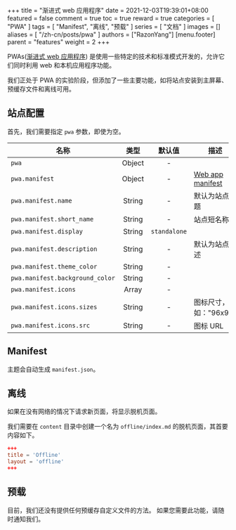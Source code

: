 +++
title = "渐进式 web 应用程序"
date = 2021-12-03T19:39:01+08:00
featured = false
comment = true
toc = true
reward = true
categories = [
  "PWA"
]
tags = [
  "Manifest",
  "离线",
  "预载"
]
series = [
  "文档"
]
images = []
aliases = [
  "/zh-cn/posts/pwa"
]
authors = ["RazonYang"]
[menu.footer]
  parent = "features"
  weight = 2
+++

PWAs([渐进式 web 应用程序](https://developer.mozilla.org/en-US/docs/Web/Progressive_web_apps)) 是使用一些特定的技术和标准模式开发的，允许它们同时利用 web 和本机应用程序功能。

我们正处于 PWA 的实验阶段，但添加了一些主要功能，如将站点安装到主屏幕、预缓存文件和离线可用。

<!--more-->

## 站点配置

首先，我们需要指定 `pwa` 参数，即使为空。

| 名称 | 类型 | 默认值 | 描述
|---|:-:|:-:|---
| `pwa` | Object | - |
| `pwa.manifest` | Object | - | [Web app manifest](https://developer.mozilla.org/en-US/docs/Web/Manifest)
| `pwa.manifest.name` | String | - | 默认为站点标题
| `pwa.manifest.short_name` | String | - | 站点短名称
| `pwa.manifest.display` | String | `standalone` |
| `pwa.manifest.description` | String | - | 默认为站点描述
| `pwa.manifest.theme_color` | String | - |
| `pwa.manifest.background_color` | String | - |
| `pwa.manifest.icons` | Array | - |
| `pwa.manifest.icons.sizes` | String | - | 图标尺寸，如："96x96"
| `pwa.manifest.icons.src` | String | - | 图标 URL

## Manifest

主题会自动生成 `manifest.json`。

## 离线

如果在没有网络的情况下请求新页面，将显示脱机页面。

我们需要在 `content` 目录中创建一个名为 `offline/index.md` 的脱机页面，其首要内容如下。

```toml
+++
title = 'Offline'
layout = 'offline'
+++
```

## 预载

目前，我们还没有提供任何预缓存自定义文件的方法。
如果您需要此功能，请随时通知我们。
